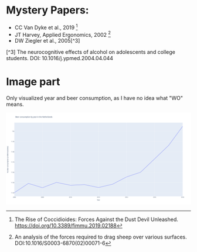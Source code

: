 # Mystery Papers:
- CC Van Dyke et al., 2019 [^1]
- JT Harvey, Applied Ergonomics, 2002 [^2]
- DW Ziegler et al., 2005[^3]

[^1]: The Rise of Coccidioides: Forces Against the Dust Devil Unleashed. https://doi.org/10.3389/fimmu.2019.02188

[^2]: An analysis of the forces required to drag sheep over various surfaces. DOI:10.1016/S0003-6870(02)00071-6

[^3] The neurocognitive effects of alcohol on adolescents and college students. DOI: 10.1016/j.ypmed.2004.04.044

# Image part

Only visualized year and beer consumption, as I have no idea what "WO" means.

<img title="Beer consumption in the Netherlands by year" alt="Beer consumption in the Netherlands" src="beer_graph.svg">